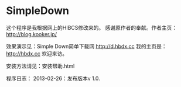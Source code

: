 SimpleDown
==========

这个程序是我根据网上的HIBCS修改来的。
感谢原作者的奉献。作者主页：http://blog.kooker.jp/

效果演示见：Simple Down简单下载网 http://d.hbdx.cc 
我的主页是：http://hbdx.cc 欢迎来访。

安装方法请见：安装帮助.html

程序日志：
2013-02-26：发布版本v 1.0.
